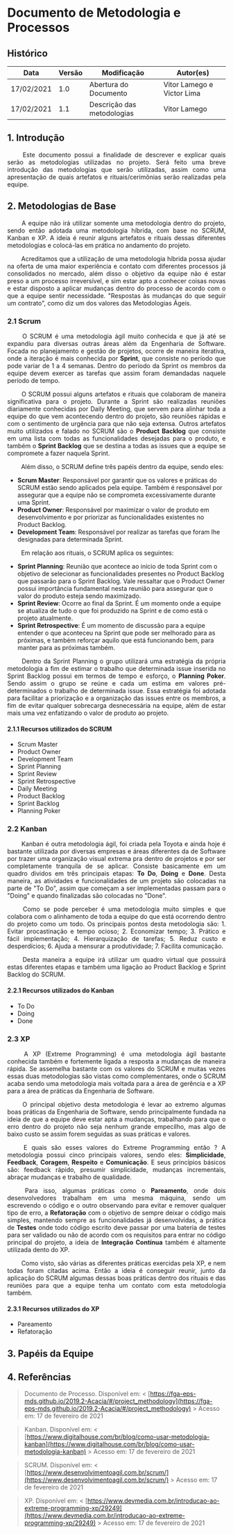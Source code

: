 # Documento de Metodologia e Processos

## Histórico
|Data|Versão|Modificação| Autor(es)
|--|--|--|--|
|17/02/2021|1.0|Abertura do Documento|Vitor Lamego e Victor Lima|  
|17/02/2021|1.1|Descrição das metodologias|Vitor Lamego|

## 1. Introdução
<p align = "justify"> &emsp;&emsp; Este documento possui a finalidade de descrever e explicar quais serão as metodologias utilizadas no projeto. Será feito uma breve introdução das metodologias que serão utilizadas, assim como uma apresentação de quais artefatos e rituais/cerimônias serão realizadas pela equipe. </p>

## 2. Metodologias de Base
<p align = "justify"> &emsp;&emsp; A equipe não irá utilizar somente uma metodologia dentro do projeto, sendo então adotada uma metodologia híbrida, com base no SCRUM, Kanban e XP. A ideia é reunir alguns artefatos e rituais dessas diferentes metodologias e colocá-las em prática no andamento do projeto. </p>

<p align = "justify"> &emsp;&emsp; Acreditamos que a utilização de uma metodologia híbrida possa ajudar na oferta de uma maior experiência e contato com diferentes processos já consolidados no mercado, além disso o objetivo da equipe não é estar preso a um processo irreversível, e sim estar apto a conhecer coisas novas e estar disposto a aplicar mudanças dentro do processo de acordo com o que a equipe sentir necessidade. "Respostas às mudanças do que seguir um contrato", como diz um dos valores das Metodologias Ágeis. </p>

### 2.1 Scrum
<p align = "justify"> &emsp;&emsp; O SCRUM é uma metodologia ágil muito conhecida e que já até se expandiu para diversas outras áreas além da Engenharia de Software. Focada no planejamento e gestão de projetos, ocorre de maneira iterativa, onde a iteração é mais conhecida por <b>Sprint</b>, que consiste no período que pode variar de 1 a 4 semanas. Dentro do período da Sprint os membros da equipe devem exercer as tarefas que assim foram demandadas naquele período de tempo. </p>

<p align = "justify"> &emsp;&emsp; O SCRUM possui alguns artefatos e rituais que colaboram de maneira significativa para o projeto. Durante a Sprint são realizadas reuniões diariamente conhecidas por Daily Meeting, que servem para alinhar toda a equipe do que vem acontecendo dentro do projeto, são reuniões rápidas e com o sentimento de urgência para que não seja extensa. Outros artefatos muito utilizados e falado no SCRUM são o <b>Product Backlog</b> que consiste em uma lista com todas as funcionalidades desejadas para o produto, e também o <b>Sprint Backlog</b> que se destina a todas as issues que a equipe se compromete a fazer naquela Sprint. </p>

<p align = "justify"> &emsp;&emsp; Além disso, o SCRUM define três papéis dentro da equipe, sendo eles: </p>

<ul>
    <li> <b>Scrum Master</b>: Responsável por garantir que os valores e práticas do SCRUM estão sendo aplicados pela equipe. Também é responsável por assegurar que a equipe não se comprometa excessivamente durante uma Sprint. </li>
    <li> <b>Product Owner</b>: Responsável por maximizar o valor de produto em desenvolvimento e por priorizar as funcionalidades existentes no Product Backlog. </li>
    <li> <b>Development Team</b>: Responsável por realizar as tarefas que foram lhe designadas para determinada Sprint. </li>
</ul>

<p align = "justify"> &emsp;&emsp; Em relação aos rituais, o SCRUM aplica os seguintes: </p>

<ul>
    <li> <b>Sprint Planning</b>: Reunião que acontece ao início de toda Sprint com o objetivo de selecionar as funcionalidades presentes no Product Backlog que passarão para o Sprint Backlog. Vale ressaltar que o Product Owner possui importância fundamental nesta reunião para assegurar que o valor do produto esteja sendo maximizado.
    <li> <b>Sprint Review</b>: Ocorre ao final da Sprint. É um momento onde a equipe se atualiza de tudo o que foi produzido na Sprint e de como está o projeto atualmente.
    <li> <b>Sprint Retrospective</b>: É um momento de discussão para a equipe entender o que aconteceu na Sprint que pode ser melhorado para as próximas, e também reforçar aquilo que está funcionando bem, para manter para as próximas também.
</ul>

<p align = "justify"> &emsp;&emsp; Dentro da Sprint Planning o grupo utilizará uma estratégia da própria metodologia a fim de estimar o trabalho que determinada issue inserida no Sprint Backlog possui em termos de tempo e esforço, o <b>Planning Poker</b>. Sendo assim o grupo se reúne e cada um estima em valores pré-determinados o trabalho de determinada issue. Essa estratégia foi adotada para facilitar a priorização e a organização das issues entre os membros, a fim de evitar qualquer sobrecarga desnecessária na equipe, além de estar mais uma vez enfatizando o valor de produto ao projeto. </p>


#### 2.1.1 Recursos utilizados do SCRUM
* Scrum Master
* Product Owner
* Development Team
* Sprint Planning
* Sprint Review
* Sprint Retrospective
* Daily Meeting
* Product Backlog
* Sprint Backlog
* Planning Poker

### 2.2 Kanban
<p align = "justify"> &emsp;&emsp; Kanban é outra metodologia ágil, foi criada pela Toyota e ainda hoje é bastante utilizada por diversas empresas e áreas diferentes da de Software por trazer uma organização visual extrema pra dentro de projetos e por ser completamente tranquila de se aplicar. Consiste basicamente em um quadro dividos em três principais etapas: <b>To Do</b>, <b>Doing</b> e <b>Done</b>. Desta maneira, as atividades e funcionalidades de um projeto são colocadas na parte de "To Do", assim que começam a ser implementadas passam para o "Doing" e quando finalizadas são colocadas no "Done". </p>

<p align = "justify"> &emsp;&emsp; Como se pode perceber é uma metodologia muito simples e que colabora com o alinhamento de toda a equipe do que está ocorrendo dentro do projeto como um todo. Os principais pontos desta metodologia são:
1. Evitar procastinação e tempo ocioso;
2. Economizar tempo;
3. Prático e fácil implementação;
4. Hierarquização de tarefas;
5. Reduz custo e desperdícios;
6. Ajuda a mensurar a produtividade;
7. Facilita comunicação. </p>

<p align = "justify"> &emsp;&emsp; Desta maneira a equipe irá utilizar um quadro virtual que possuirá estas diferentes etapas e também uma ligação ao Product Backlog e Sprint Backlog do SCRUM. </p>


#### 2.2.1 Recursos utilizados do Kanban
* To Do
* Doing
* Done

### 2.3 XP
<p align = "justify"> &emsp;&emsp; A XP (Extreme Programming) é uma metodologia ágil bastante conhecida também e fortemente ligada a resposta a mudanças de maneira rápida. Se assemelha bastante com os valores do SCRUM e muitas vezes essas duas metodologias são vistas como complementares, onde o SCRUM acaba sendo uma metodologia mais voltada para a área de gerência e a XP para a área de práticas da Engenharia de Software. </p>

<p align = "justify"> &emsp;&emsp; O principal objetivo desta metodologia é levar ao extremo algumas boas práticas da Engenharia de Software, sendo principalmente fundada na ideia de que a equipe deve estar apta a mudanças, trabalhando para que o erro dentro do projeto não seja nenhum grande empecilho, mas algo de baixo custo se assim forem seguidas as suas práticas e valores. </p>

<p align = "justify"> &emsp;&emsp; E quais são esses valores do Extreme Programming então ? A metodologia possui cinco principais valores, sendo eles: <b>Simplicidade</b>, <b>Feedback</b>, <b>Coragem</b>, <b>Respeito</b> e <b>Comunicação</b>. E seus princípios básicos são: feedback rápido, presumir simplicidade, mudanças incrementais, abraçar mudanças e trabalho de qualidade. </p>

<p align = "justify"> &emsp;&emsp; Para isso, algumas práticas como o <b>Pareamento</b>, onde dois desenvolvedores trabalham em uma mesma máquina, sendo um escrevendo o código e o outro observando para evitar e remover qualquer tipo de erro, a <b>Refatoração</b> com o objetivo de sempre deixar o código mais simples, mantendo sempre as funcionalidades já desenvolvidas, a prática de <b>Testes</b> onde todo código escrito deve passar por uma bateria de testes para ser validado ou não de acordo com os requisitos para entrar no código principal do projeto, a ideia de <b>Integração Contínua</b> também é altamente utilizada dento do XP. </p>

<p align = "justify"> &emsp;&emsp; Como visto, são várias as diferentes práticas exercidas pela XP, e nem todas foram citadas acima. Então a ideia é conseguir reunir, junto da aplicação do SCRUM algumas dessas boas práticas dentro dos rituais e das reuniões para que a equipe tenha um contato com esta metodologia também. </p>

#### 2.3.1 Recursos utilizados do XP
* Pareamento
* Refatoração

## 3. Papéis da Equipe

## 4. Referências

> Documento de Processo. Disponível em: < [https://fga-eps-mds.github.io/2019.2-Acacia/#/project_methodology](https://fga-eps-mds.github.io/2019.2-Acacia/#/project_methodology) > Acesso em: 17 de fevereiro de 2021

> Kanban. Disponível em: < [https://www.digitalhouse.com/br/blog/como-usar-metodologia-kanban](https://www.digitalhouse.com/br/blog/como-usar-metodologia-kanban) > Acesso em: 17 de fevereiro de 2021

> SCRUM. Disponível em: < [https://www.desenvolvimentoagil.com.br/scrum/](https://www.desenvolvimentoagil.com.br/scrum/) > Acesso em: 17 de fevereiro de 2021

> XP. Disponível em: < [https://www.devmedia.com.br/introducao-ao-extreme-programming-xp/29249](https://www.devmedia.com.br/introducao-ao-extreme-programming-xp/29249) > Acesso em: 17 de fevereiro de 2021
